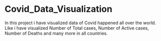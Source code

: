 # Covid_Data_Visualization
In this project i have visualized data of Covid happened all over the world. Like i have visualized Number of Total cases, Number of  Active cases, Number of Deaths and many more in all countries.
